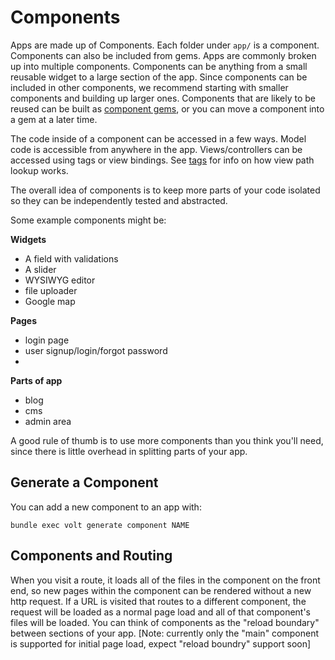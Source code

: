# Components

Apps are made up of Components.  Each folder under ```app/``` is a component.  Components can also be included from gems.  Apps are commonly broken up into multiple components.  Components can be anything from a small reusable widget to a large section of the app.  Since components can be included in other components, we recommend starting with smaller components and building up larger ones.  Components that are likely to be reused can be built as [component gems](component_gems.md), or you can move a component into a gem at a later time.

The code inside of a component can be accessed in a few ways.  Model code is accessible from anywhere in the app.  Views/controllers can be accessed using tags or view bindings.  See [tags](tags.md) for info on how view path lookup works.

The overall idea of components is to keep more parts of your code isolated so they can be independently tested and abstracted.

Some example components might be:

__Widgets__
- A field with validations
- A slider
- WYSIWYG editor
- file uploader
- Google map

__Pages__
- login page
- user signup/login/forgot password
-

__Parts of app__
- blog
- cms
- admin area

A good rule of thumb is to use more components than you think you'll need, since there is little overhead in splitting parts of your app.

## Generate a Component

You can add a new component to an app with:

```bundle exec volt generate component NAME```

## Components and Routing

When you visit a route, it loads all of the files in the component on the front end, so new pages within the component can be rendered without a new http request.  If a URL is visited that routes to a different component, the request will be loaded as a normal page load and all of that component's files will be loaded.  You can think of components as the "reload boundary" between sections of your app.  [Note: currently only the "main" component is supported for initial page load, expect "reload boundry" support soon]
